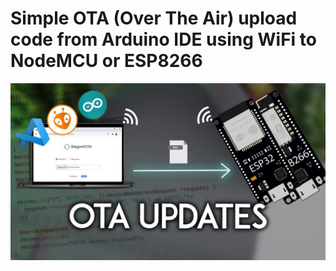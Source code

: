 # Simple OTA (Over The Air) upload code from Arduino IDE using WiFi to NodeMCU or ESP8266

![image](./maxresdefault.jpg)
